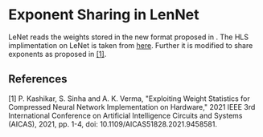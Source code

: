 # Exponent Sharing in LenNet

LeNet reads the weights stored in the new format proposed in . The HLS implimentation on LeNet is taken from [here](https://github.com/a2824256/HLS-LeNet). Further it is modified to share exponents as proposed in [[1]](#1). 


## References
<a id="1">[1]</a> 
P. Kashikar, S. Sinha and A. K. Verma, "Exploiting Weight Statistics for Compressed Neural Network Implementation on Hardware," 2021 IEEE 3rd International Conference on Artificial Intelligence Circuits and Systems (AICAS), 2021, pp. 1-4, doi: 10.1109/AICAS51828.2021.9458581.

